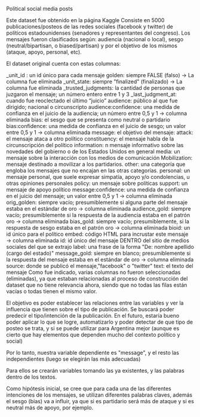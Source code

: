 Political social media posts

Este dataset fue obtenido en la página Kaggle
Consiste en 5000 publicaciones/posteos de las redes sociales (facebook y twitter) de políticos estadounidenses (senadores y representantes del congreso). Los mensajes fueron clasificados según: audiencia (nacional o local), sesgo (neutral/bipartisan, o biased/partisan) y por el objetivo de los mismos (ataque, apoyo, personal, etc).

El dataset original cuenta con estas columnas:

_unit_id : un id único para cada mensaje
golden: siempre FALSE (falso) → La columna fue eliminada
_unit_state: siempre "finalized" (finalizado) → La columna fue eliminada
_trusted_judgments: la cantidad de personas que juzgaron el mensaje; un número entero entre 1 y 3
_last_judgment_at: cuando fue reoclectado el último “juicio”
audience: público al que fue dirigido; nacional o circunscripto
audience:confidence: una medida de confianza en el juicio de la audiencia; un número entre 0,5 y 1 → columna eliminada
bias: el sesgo que se presenta como neutral o partidario
bias:confidence: una medida de confianza en el juicio de sesgo; un valor entre 0,5 y 1 → columna eliminada
message: el objetivo del mensaje:
attack: el mensaje ataca a otro político
constituency: el mensaje habla de la circunscripción del político
information: n mensaje informativo sobre las novedades del gobierno o de los Estados Unidos en general
media: un mensaje sobre la interacción con los medios de comunicación
Mobilization: mensaje destinado a movilizar a los partidarios.
other: una categoría que engloba los mensajes que no encajan en las otras categorías.
personal: un mensaje personal, que suele expresar simpatía, apoyo y/o condolencias, u otras opiniones personales
policy: un mensaje sobre políticas
support: un mensaje de apoyo político
message:confidence: una medida de confianza en el juicio del mensaje; un valor entre 0,5 y 1 → columna eliminada
orig_golden: siempre vacío; presumiblemente si alguna parte del mensaje estaba en el estándar de oro → columna eliminada
audience_gold: siempre vacío; presumiblemente si la respuesta de la audiencia estaba en el patrón oro → columna eliminada
bias_gold: siempre vacío; presumiblemente, si la respuesta de sesgo estaba en el patrón oro → columna eliminada
bioid: un id único para el político
embed: código HTML para incrustar este mensaje → columna eliminada
id: id único del mensaje DENTRO del sitio de medios sociales del que se extrajo
label: una frase de la forma "De: nombre apellido (cargo del estado)"
message_gold: siempre en blanco; presumiblemente si la respuesta del mensaje estaba en el estándar de oro → columna eliminada
source: donde se publicó el mensaje,"facebook" o "twitter"
text: el texto del mensaje
Como fue indicado, varias columnas no fueron seleccionadas (eliminadas), ya que estaban relacionadas al proceso de construcción del dataset que no tiene relevancia ahora, siendo que no todas las filas están vacías o todas tienen el mismo valor.

El objetivo es poder establecer las relaciones entre las variables y ver la influencia que tienen sobre el tipo de publicación. Se buscará poder predecir el tipo/intención de la publicación. En el futuro, estaría bueno poder aplicar lo que se logre, automatizarlo y poder detectar de que tipo de posteo se trata, y si se puede utilizar para Argentina mejor (aunque es cierto que hay elementos que dependen mucho del contexto político y social)

Por lo tanto, nuestra variable dependiente es "message", y el resto las independientes (luego se elegirán las más adecuadas)

Para ellos se crearán variables tomando las ya existentes, y las palabras dentro de los textos.

Como hipótesis inicial, se cree que para cada una de las diferentes intenciones de los mensajes, se utilizan diferentes palabras claves, además el sesgo (bias) va a influir, ya que si es partidario será más de ataque y si es neutral más de apoyo, por ejemplo.
